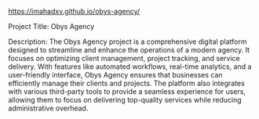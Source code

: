 https://imahadxv.github.io/obys-agency/


Project Title: Obys Agency

Description: The Obys Agency project is a comprehensive digital platform designed to streamline and enhance the operations of a modern agency. It focuses on optimizing client management, project tracking, and service delivery. With features like automated workflows, real-time analytics, and a user-friendly interface, Obys Agency ensures that businesses can efficiently manage their clients and projects. The platform also integrates with various third-party tools to provide a seamless experience for users, allowing them to focus on delivering top-quality services while reducing administrative overhead.



